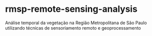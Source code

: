 # rmsp-remote-sensing-analysis
Análise temporal da vegetação na Região Metropolitana de São Paulo utilizando técnicas de sensoriamento remoto e geoprocessamento
